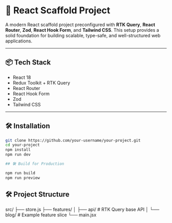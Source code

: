 # 🚀 React Scaffold Project

A modern React scaffold project preconfigured with **RTK Query**, **React Router**, **Zod**, **React Hook Form**, and **Tailwind CSS**. This setup provides a solid foundation for building scalable, type-safe, and well-structured web applications.

---

## 📦 Tech Stack

- React 18
- Redux Toolkit + RTK Query
- React Router
- React Hook Form
- Zod
- Tailwind CSS

---

## 🛠️ Installation

```bash
git clone https://github.com/your-username/your-project.git
cd your-project
npm install
npm run dev

## 🛠️ Build for Production

npm run build
npm run preview

```

## 🛠️ Project Structure

src/
├── store.js
├── features/
│   ├── api/          # RTK Query base API
│   └── blog/         # Example feature slice
└── main.jsx
